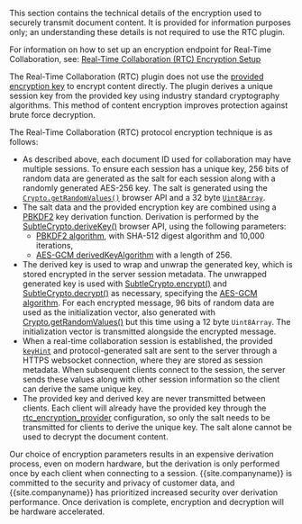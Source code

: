 This section contains the technical details of the encryption used to securely transmit document content. It is provided for information purposes only; an understanding these details is not required to use the RTC plugin.

For information on how to set up an encryption endpoint for Real-Time Collaboration, see: [Real-Time Collaboration (RTC) Encryption Setup]({{site.baseurl}}/rtc/encryption/)

The Real-Time Collaboration (RTC) plugin does not use the [provided encryption key]({{site.baseurl}}/rtc/configuration#rtc_encryption_provider) to encrypt content directly. The plugin derives a unique session key from the provided key using industry standard cryptography algorithms. This method of content encryption improves protection against brute force decryption.

The Real-Time Collaboration (RTC) protocol encryption technique is as follows:

* As described above, each document ID used for collaboration may have multiple sessions. To ensure each session has a unique key, 256 bits of random data are generated as the salt for each session along with a randomly generated AES-256 key. The salt is generated using the [`Crypto.getRandomValues()`](https://developer.mozilla.org/en-US/docs/Web/API/Crypto/getRandomValues) browser API and a 32 byte [`Uint8Array`](https://developer.mozilla.org/en-US/docs/Web/JavaScript/Reference/Global_Objects/Uint8Array).
* The salt data and the provided encryption key are combined using a [PBKDF2](https://tools.ietf.org/html/rfc2898#section-5.2) key derivation function. Derivation is performed by the [SubtleCrypto.deriveKey()](https://developer.mozilla.org/en-US/docs/Web/API/SubtleCrypto/deriveKey) browser API, using the following parameters:
  * [PBKDF2 algorithm](https://developer.mozilla.org/en-US/docs/Web/API/Pbkdf2Params), with SHA-512 digest algorithm and 10,000 iterations,
  * [AES-GCM derivedKeyAlgorithm](https://developer.mozilla.org/en-US/docs/Web/API/AesKeyGenParams) with a length of 256.
* The derived key is used to wrap and unwrap the generated key, which is stored encrypted in the server session metadata. The unwrapped generated key is used with [SubtleCrypto.encrypt()](https://developer.mozilla.org/en-US/docs/Web/API/SubtleCrypto/encrypt) and [SubtleCrypto.decrypt()](https://developer.mozilla.org/en-US/docs/Web/API/SubtleCrypto/decrypt) as necessary, specifying the [AES-GCM algorithm](https://developer.mozilla.org/en-US/docs/Web/API/AesGcmParams). For each encrypted message, 96 bits of random data are used as the initialization vector, also generated with [Crypto.getRandomValues()](https://developer.mozilla.org/en-US/docs/Web/API/Crypto/getRandomValues) but this time using a 12 byte `Uint8Array`. The initialization vector is transmitted alongside the encrypted message.
* When a real-time collaboration session is established, the provided [`keyHint`]({{site.baseurl}}/rtc/configuration#keyhint) and protocol-generated salt are sent to the server through a HTTPS websocket connection, where they are stored as session metadata. When subsequent clients connect to the session, the server sends these values along with other session information so the client can derive the same unique key.
* The provided key and derived key are never transmitted between clients. Each client will already have the provided key through the [rtc_encryption_provider]({{site.baseurl}}/rtc/configuration#rtc_encryption_provider) configuration, so only the salt needs to be transmitted for clients to derive the unique key. The salt alone cannot be used to decrypt the document content.

Our choice of encryption parameters results in an expensive derivation process, even on modern hardware, but the derivation is only performed once by each client when connecting to a session. {{site.companyname}} is committed to the security and privacy of customer data, and {{site.companyname}} has prioritized increased security over derivation performance. Once derivation is complete, encryption and decryption will be hardware accelerated.
